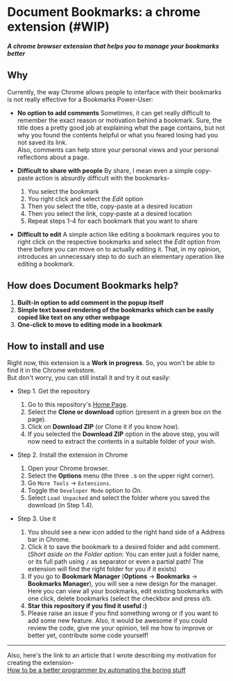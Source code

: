 # Document Bookmarks: a chrome extension (**#WIP**)
*__A chrome browser extension that helps you to manage your bookmarks better__*

## Why
Currently, the way Chrome allows people to interface with their bookmarks is not really effective for a Bookmarks Power-User:

* __No option to add comments__
  Sometimes, it can get really difficult to remember the exact reason or motivation behind a bookmark. Sure, the title does a pretty good job at explaining what the page contains, but not why you found the contents helpful or what you feared losing had you not saved its link.  
  Also, comments can help store your personal views and your personal reflections about a page.

* __Difficult to share with people__
  By share, I mean even a simple copy-paste action is absurdly difficult with the bookmarks-
  1. You select the bookmark
  2. You right click and select the *Edit* option
  3. Then you select the title, copy-paste at a desired location
  4. Then you select the link, copy-paste at a desired location
  5. Repeat steps 1-4 for each bookmark that you want to share

* __Difficult to edit__
  A simple action like editing a bookmark requires you to right click on the respective bookmarks and select the *Edit* option from there before you can move on to actually editing it. That, in my opinion, introduces an unnecessary step to do such an elementary operation like editing a bookmark.

## How does Document Bookmarks help?

1. __Built-in option to add comment in the popup itself__
2. __Simple text based rendering of the bookmarks which can be easily copied like text on any other webpage__
3. __One-click to move to editing mode in a bookmark__

## How to install and use
Right now, this extension is a **Work in progress**. So, you won't be able to find it in the Chrome webstore.  
But don't worry, you can still install it and try it out easily:

* Step 1. Get the repository
	1. Go to this repository's [Home Page](https://github.com/nityeshaga/document_bookmarks-extension).
	2. Select the **Clone or download** option (present in a green box on the page).
	3. Click on **Download ZIP** (or Clone it if you know how).
	4. If you selected the **Download ZIP** option in the above step, you will now need to extract the contents in a suitable folder of your wish.

* Step 2. Install the extension in Chrome
	1. Open your Chrome browser.
	2. Select the **Options** menu (the three `.`s on the upper right corner).
	3. Go `More Tools` -> `Extensions`.
	4. Toggle the `Developer Mode` option to *On*.
	5. Select `Load Unpacked` and select the folder where you saved the download (in Step 1.4).

* Step 3. Use it
	1. You should see a new icon added to the right hand side of a Address bar in Chrome.
	2. Click it to save the bookmark to a desired folder and add comment.
	   (*Short aside on the Folder option:* You can enter just a folder name, or its full path using `/` as separator or even a partial path! The extension will find the right folder for you if it exists)
	3. If you go to **Bookmark Manager** (**Options** -> **Bookmarks** -> **Bookmarks Manager**), you will see a new design for the manager.
	   Here you can view all your bookmarks, edit existing bookmarks with one click, delete bookmarks (select the checkbox and press `d`/`D`.
	4. **Star this repository if you find it useful :)**
	5. Please raise an issue if you find something wrong or if you want to add some new feature. Also, it would be awesome if you could review the code, give me your opinion, tell me how to improve or better yet, contribute some code yourself!

-----------------
Also, here's the link to an article that I wrote describing my motivation for creating the extension-  
[How to be a better programmer by automating the boring stuff](https://medium.freecodecamp.org/learn-how-to-be-a-better-programmer-by-automating-the-boring-stuff-74a67a568c50)
